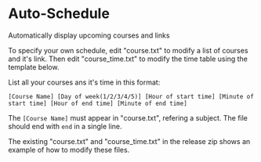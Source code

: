 # Auto-Schedule
 Automatically display upcoming courses and links
 
 To specify your own schedule, edit "course.txt" to modify a list of courses and it's link. Then edit "course_time.txt" to modify the time table using the template below.
 
 List all your courses ans it's time in this format:
 
    [Course Name] [Day of week(1/2/3/4/5)] [Hour of start time] [Minute of start time] [Hour of end time] [Minute of end time]
 
The `[Course Name]` must appear in "course.txt", refering a subject. The file should end with `end` in a single line.

The existing "course.txt" and "course_time.txt" in the release zip shows an example of how to modify these files.
